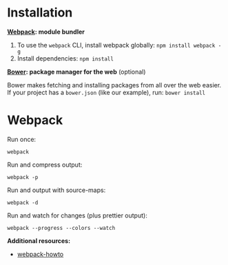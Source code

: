 # Installation

**[Webpack](http://webpack.github.io/): module bundler**

1. To use the `webpack` CLI, install webpack globally: `npm install webpack -g`
2. Install dependencies: `npm install`

**[Bower](http://bower.io/): package manager for the web** (optional)

Bower makes fetching and installing packages from all over the web easier. If your project has a `bower.json` (like our example), run: `bower install`

# Webpack

Run once:

```
webpack
```

Run and compress output:

```
webpack -p
```

Run and output with source-maps:

```
webpack -d
```

Run and watch for changes (plus prettier output):

```
webpack --progress --colors --watch
```

**Additional resources:**

- [webpack-howto](https://github.com/petehunt/webpack-howto)